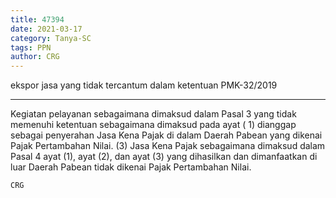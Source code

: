 ```yaml
---
title: 47394
date: 2021-03-17
category: Tanya-SC
tags: PPN
author: CRG
---
```


ekspor jasa yang tidak tercantum dalam ketentuan PMK-32/2019

---

Kegiatan pelayanan sebagaimana dimaksud dalam Pasal 3 yang tidak memenuhi ketentuan sebagaimana dimaksud pada ayat ( 1) dianggap sebagai penyerahan Jasa Kena Pajak di dalam Daerah Pabean yang dikenai Pajak Pertambahan Nilai. (3) Jasa Kena Pajak sebagaimana dimaksud dalam Pasal 4 ayat (1), ayat (2), dan ayat (3) yang dihasilkan dan dimanfaatkan di luar Daerah Pabean tidak dikenai Pajak Pertambahan Nilai.

`CRG`
